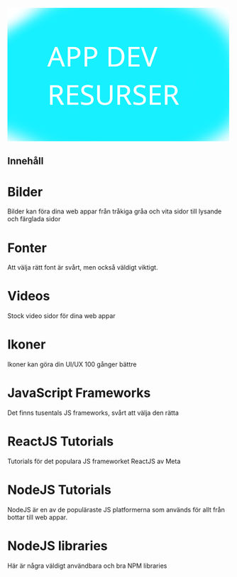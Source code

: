 ![Title Image](titleimg.png)

## Innehåll



# Bilder

Bilder kan föra dina web appar från tråkiga gråa och vita sidor till lysande och färglada sidor

# Fonter

Att välja rätt font är svårt, men också väldigt viktigt.

# Videos

Stock video sidor för dina web appar

# Ikoner

Ikoner kan göra din UI/UX 100 gånger bättre

# JavaScript Frameworks

Det finns tusentals JS frameworks, svårt att välja den rätta

# ReactJS Tutorials

Tutorials för det populara JS frameworket ReactJS av Meta

# NodeJS Tutorials

NodeJS är en av de populäraste JS platformerna som används för allt från bottar till web appar.

# NodeJS libraries

Här är några väldigt användbara och bra NPM libraries
